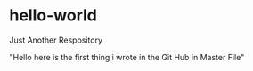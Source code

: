 # hello-world
Just Another Respository

"Hello here is the first thing i wrote in the Git Hub in Master File"

